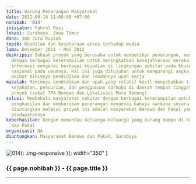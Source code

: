 ```yaml
---
title: Warung Penerangan Masyarakat
date: 2011-09-16 11:08:00 +07:00
nohibah: '014'
inisiator: Fahrul Rozi
lokasi: Surabaya. Jawa Timur
dana: 300 Juta Rupiah
topik: Keadilan dan kesetaraan akses terhadap media
lama: Desember 2011 – Mei 2012
deskripsi: Sebuah proyek yang berusaha untuk memberikan penerangan, membekali masyarakat
  dengan berbagai keterampilan untuk meningkatkan kesejahteraan mereka, serta memberikan
  informasi mengenai berbagai kejadian di lingkungan sekitar pada khususnya dan kejadian
  nasional pada umumnya. Hal ini juga ditujukan untuk mengurangi angka kriminalitas
  akibat minimnya pendidikan dan rendahnya upah kerja
masalah: Minimnya pendidikan dan upah yang relatif kecil menyebabkan tingginya angka
  kejahatan, pencurian, dan penggunaan narkoba di daerah tempat tinggal inisiator
  proyek (sekat TPA Bonewo dan Lokalisasi Moro Seneng)
solusi: Membekali masyarakat sekitar dengan berbagai keterampilan untuk meningkatkan
  penghasilan dan memberikan penerangan mengenai bahaya narkoba secara rutin. Yang
  diuntungkan melalui proyek ini adalah masyarakat Benowo dan Pakal yang masih kurang
  pendapatannya
keberhasilan: Dengan memantau keluarga-keluarga yang kurang mampu di daerah Benoeo
  dan Pakal
organisasi: NA
diuntungkan: Masyarakat Benowo dan Pakal, Surabaya
---
```


![014](/static/img/hibahcmb/014.png){: .img-responsive }{: width="350" }

### {{ page.nohibah }} - {{ page.title }}

---
